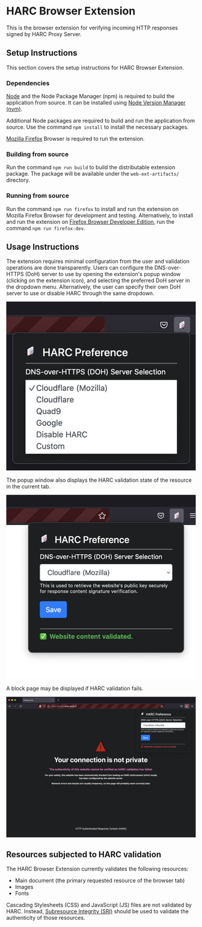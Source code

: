 # HARC Browser Extension

This is the browser extension for verifying incoming HTTP responses signed by HARC Proxy Server.

## Setup Instructions

This section covers the setup instructions for HARC Browser Extension.

### Dependencies

[Node](https://nodejs.org/en/) and the Node Package Manager (npm) is required to build the application from source. It can be installed using [Node Version Manager (nvm)](https://github.com/nvm-sh/nvm).

Additional Node packages are required to build and run the application from source. Use the command `npm install` to install the necessary packages.

[Mozilla Firefox](https://www.mozilla.org/en-US/firefox/new/) Browser is required to run the extension.

### Building from source

Run the command `npm run build` to build the distributable extension package. The package will be available under the `web-ext-artifacts/` directory.

### Running from source

Run the command `npm run firefox` to install and run the extension on Mozilla Firefox Browser for development and testing. Alternatively, to install and run the extension on [Firefox Browser Developer Edition](https://www.mozilla.org/en-US/firefox/developer/), run the command `npm run firefox-dev`.

## Usage Instructions

The extension requires minimal configuration from the user and validation operations are done transparently. Users can configure the DNS-over-HTTPS (DoH) server to use by opening the extension's popup window (clicking on the extension icon), and selecting the preferred DoH server in the dropdown menu. Alternatively, the user can specify their own DoH server to use or disable HARC through the same dropdown.

![UI of HARC Browser Extension popup window](docs/popup.png)

The popup window also displays the HARC validation state of the resource in the current tab.

![Successful HARC validation status message](docs/harc-success.png)

A block page may be displayed if HARC validation fails.

![Failed HARC validation status message](docs/harc-failure.png)

## Resources subjected to HARC validation

The HARC Browser Extension currently validates the following resources:

- Main document (the primary requested resource of the browser tab)
- Images
- Fonts

Cascading Stylesheets (CSS) and JavaScript (JS) files are not validated by HARC. Instead, [Subresource Integrity (SRI)](https://developer.mozilla.org/en-US/docs/Web/Security/Subresource_Integrity) should be used to validate the authenticity of those resources.
